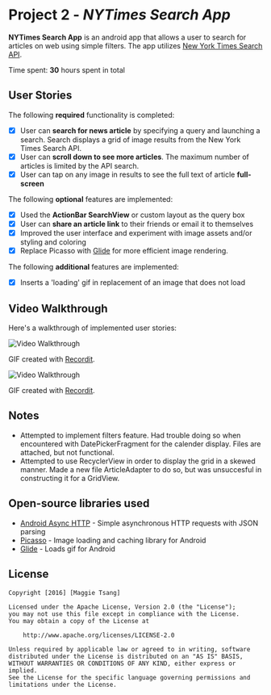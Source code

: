 # Project 2 - *NYTimes Search App*

**NYTimes Search App** is an android app that allows a user to search for articles on web using simple filters. The app utilizes [New York Times Search API](http://developer.nytimes.com/docs/read/article_search_api_v2).

Time spent: **30** hours spent in total

## User Stories

The following **required** functionality is completed:

* [x] User can **search for news article** by specifying a query and launching a search. Search displays a grid of image results from the New York Times Search API.
* [x] User can **scroll down to see more articles**. The maximum number of articles is limited by the API search.
* [x] User can tap on any image in results to see the full text of article **full-screen**

The following **optional** features are implemented:

* [x] Used the **ActionBar SearchView** or custom layout as the query box
* [x] User can **share an article link** to their friends or email it to themselves
* [x] Improved the user interface and experiment with image assets and/or styling and coloring
* [x] Replace Picasso with [Glide](http://inthecheesefactory.com/blog/get-to-know-glide-recommended-by-google/en) for more efficient image rendering.

The following **additional** features are implemented:

* [x] Inserts a 'loading' gif in replacement of an image that does not load 

## Video Walkthrough

Here's a walkthrough of implemented user stories:

<img src='http://g.recordit.co/mfNW769geN.gif' title='Video Walkthrough' width='' alt='Video Walkthrough' />

GIF created with [Recordit](http://recordit.co/).

<img src='http://g.recordit.co/h2jNQijXdn.gif' title='Video Walkthrough' width='' alt='Video Walkthrough' />

GIF created with [Recordit](http://recordit.co/).

## Notes

- Attempted to implement filters feature. Had trouble doing so when encountered with DatePickerFragment for the calender display. Files are attached, but not functional.
- Attempted to use RecyclerView in order to display the grid in a skewed manner. Made a new file ArticleAdapter to do so, but was unsuccesful in constructing it for a GridView.

## Open-source libraries used

- [Android Async HTTP](https://github.com/loopj/android-async-http) - Simple asynchronous HTTP requests with JSON parsing
- [Picasso](http://square.github.io/picasso/) - Image loading and caching library for Android
- [Glide](https://github.com/bumptech/glide) - Loads gif for Android

## License

    Copyright [2016] [Maggie Tsang]

    Licensed under the Apache License, Version 2.0 (the "License");
    you may not use this file except in compliance with the License.
    You may obtain a copy of the License at

        http://www.apache.org/licenses/LICENSE-2.0

    Unless required by applicable law or agreed to in writing, software
    distributed under the License is distributed on an "AS IS" BASIS,
    WITHOUT WARRANTIES OR CONDITIONS OF ANY KIND, either express or implied.
    See the License for the specific language governing permissions and
    limitations under the License.
